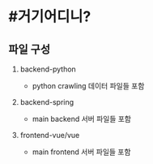 # #거기어디니?

## 파일 구성

1. backend-python

   - python crawling 데이터 파일들 포함

2. backend-spring

   - main backend 서버 파일들 포함

3. frontend-vue/vue

   - main frontend 서버 파일들 포함
